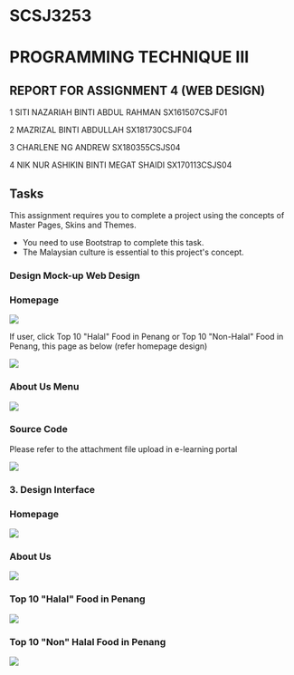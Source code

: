 # SCSJ3253
# PROGRAMMING TECHNIQUE III
## REPORT FOR ASSIGNMENT 4 (WEB DESIGN)

1 SITI NAZARIAH BINTI ABDUL RAHMAN SX161507CSJF01

2 MAZRIZAL BINTI ABDULLAH SX181730CSJF04

3 CHARLENE NG ANDREW SX180355CSJS04

4 NIK NUR ASHIKIN BINTI MEGAT SHAIDI SX170113CSJS04

## Tasks
This assignment requires you to complete a project using the concepts of Master
Pages, Skins and Themes.
- You need to use Bootstrap to complete this task.
- The Malaysian culture is essential to this project's concept.

### Design Mock-up Web Design

### Homepage

![](images/image2.png)

If user, click Top 10 "Halal" Food in Penang or Top 10 "Non-Halal" Food in Penang, this page as below 
(refer homepage design)

![](images/image3.png)

### About Us Menu
![](images/image4.png)

### Source Code
Please refer to the attachment file upload in e-learning portal

![](images/image5.png)

### 3. Design Interface
### Homepage

![](images/image6.png)

### About Us

![](images/image7.png)

### Top 10 "Halal" Food in Penang

![](images/image8.png)

### Top 10 "Non" Halal Food in Penang

![](images/image9.png)
